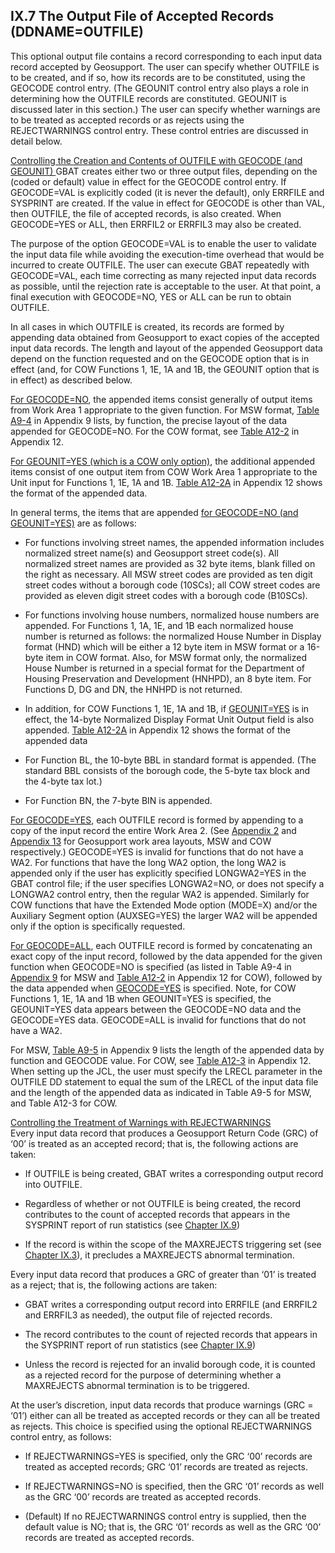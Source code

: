 <h2>IX.7  The Output File of Accepted Records (DDNAME=OUTFILE)</h2>

 This optional output file contains a record corresponding to each input data record accepted by Geosupport.  The user can specify whether OUTFILE is to be created, and if so, how its records are to be constituted, using the GEOCODE control entry.  (The GEOUNIT control entry also plays a role in determining how the OUTFILE records are constituted.  GEOUNIT is discussed later in this section.)  The user can specify whether warnings are to be treated as accepted records or as rejects using the REJECTWARNINGS control entry.  These control entries are discussed in detail below.  

 <u>Controlling the Creation and Contents of OUTFILE with GEOCODE (and GEOUNIT)  </u>
 GBAT creates either two or three output files, depending on the (coded or default) value in effect for the GEOCODE control entry.  If GEOCODE=VAL is explicitly coded (it is never the default), only ERRFILE and SYSPRINT are created.  If the value in effect for GEOCODE is other than VAL, then OUTFILE, the file of accepted records, is also created.  When GEOCODE=YES or ALL, then ERRFIL2 or ERRFIL3 may also be created.  

 The purpose of the option GEOCODE=VAL is to enable the user to validate the input data file while avoiding the execution-time overhead that would be incurred to create OUTFILE.  The user can execute GBAT repeatedly with GEOCODE=VAL, each time correcting as many rejected input data records as possible, until the rejection rate is acceptable to the user.  At that point, a final execution with GEOCODE=NO, YES or ALL can be run to obtain OUTFILE.

 In all cases in which OUTFILE is created, its records are formed by appending data obtained from Geosupport to exact copies of the accepted input data records.  The length and layout of the appended Geosupport data depend on the function requested and on the GEOCODE option that is in effect (and, for COW Functions 1, 1E, 1A and 1B, the GEOUNIT option that is in effect) as described below.

 <u>For GEOCODE=NO</u>, the appended items consist generally of output items from Work Area 1 appropriate to the given function.   For MSW format, [Table A9-4](/appendices/appendix09/#appendix09-tblA9-4) in Appendix 9 lists, by function, the precise layout of the data appended for GEOCODE=NO. For the COW format, see [Table A12-2](/appendices/appendix12/#appendix12-tblA12-2) in Appendix 12.  

 <u>For GEOUNIT=YES (which is a COW only option)</u>, the additional appended items consist of one output item from COW Work Area 1 appropriate to the Unit input for Functions 1, 1E, 1A and 1B.  [Table A12-2A](/appendices/appendix12/#appendix12-tblA12-2A) in Appendix 12 shows the format of the appended data.

 In general terms, the items that are appended <u>for GEOCODE=NO (and GEOUNIT=YES)</u> are as follows:  


* For functions involving street names, the appended information includes normalized street name(s) and Geosupport street code(s).  All normalized street names are provided as 32 byte items, blank filled on the right as necessary.  All MSW street codes are provided as ten digit street codes without a borough code (10SCs); all COW street codes are provided as eleven digit street codes with a borough code (B10SCs).

* For functions involving house numbers, normalized house numbers are appended.  For Functions 1, 1A, 1E, and 1B each normalized house number is returned as follows: the normalized House Number in Display format (HND) which will be either a 12 byte item in MSW format or a 16-byte item in COW format.  Also, for MSW format only, the normalized House Number is returned in a special format for the Department of Housing Preservation and Development (HNHPD), an 8 byte item.  For Functions D, DG and DN, the HNHPD is not returned.

* In addition, for COW Functions 1, 1E, 1A and 1B, if <u>GEOUNIT=YES</u> is in effect, the 14-byte Normalized Display Format Unit Output field is also appended.  [Table A12-2A](/appendices/appendix12/#appendix12-tblA12-2A) in Appendix 12 shows the format of the appended data

* For Function BL, the 10-byte BBL in standard format is appended.  (The standard BBL consists of the borough code, the 5-byte tax block and the 4-byte tax lot.)

* For Function BN, the 7-byte BIN is appended.

<u>For GEOCODE=YES</u>, each OUTFILE record is formed by appending to a copy of the input record the entire Work Area 2.  (See [Appendix 2](/appendices/appendix02/) and [Appendix 13](/appendices/appendix13/) for Geosupport work area layouts, MSW and COW respectively.)  GEOCODE=YES is invalid for functions that do not have a WA2.  For functions that have the long WA2 option, the long WA2 is appended only if the user has explicitly specified LONGWA2=YES in the GBAT control file; if the user specifies LONGWA2=NO, or does not specify a LONGWA2 control entry, then the regular WA2 is appended.  Similarly for COW functions that have the Extended Mode option (MODE=X) and/or the Auxiliary Segment option (AUXSEG=YES) the larger WA2 will be appended only if the option is specifically requested.

<u>For GEOCODE=ALL</u>, each OUTFILE record is formed by concatenating an exact copy of the input record, followed by the data appended for the given function when GEOCODE=NO is specified (as listed in Table A9-4 in [Appendix 9](/appendices/appendix09/#appendix09-tblA9-4) for MSW and [Table A12-2](/appendices/appendix12/#appendix12-tblA12-2)  in Appendix 12 for COW), followed by the data appended when <u>GEOCODE=YES</u> is specified.  Note, for COW Functions 1, 1E, 1A and 1B when GEOUNIT=YES is specified, the GEOUNIT=YES data appears between the GEOCODE=NO data and the GEOCODE=YES data.  GEOCODE=ALL is invalid for functions that do not have a WA2.

For MSW, [Table A9-5](/appendices/appendix09/#appendix09-tblA9-5) in Appendix 9 lists the length of the appended data by function and GEOCODE value.  For COW, see [Table A12-3](/appendices/appendix12/#a12-3) in Appendix 12.  When setting up the JCL, the user must specify the LRECL parameter in the OUTFILE DD statement to equal the sum of the LRECL of the input data file and the length of the appended data as indicated in Table A9-5 for MSW, and Table A12-3 for COW.

<u>Controlling the Treatment of Warnings with REJECTWARNINGS</u>  
Every input data record that produces a Geosupport Return Code (GRC) of ‘00’ is treated as an accepted record;  that is, the following actions are taken:

* If OUTFILE is being created, GBAT writes a corresponding output record into OUTFILE.

* Regardless of whether or not OUTFILE is being created, the record contributes to the count of accepted records that appears in the SYSPRINT report of run statistics (see [Chapter IX.9](/chapters/chapterIX/section09/))

* If the record is within the scope of the MAXREJECTS triggering set (see [Chapter IX.3](/chapters/chapterIX/section03/)), it precludes a MAXREJECTS abnormal termination.  

Every input data record that produces a GRC of greater than ‘01’ is treated as a reject;  that is, the following actions are taken:

* GBAT writes a corresponding output record into ERRFILE (and ERRFIL2 and ERRFIL3 as needed), the output file of rejected records.

* The record contributes to the count of rejected records that appears in the SYSPRINT report of run statistics (see [Chapter IX.9](/chapters/chapterIX/section09/))

* Unless the record is rejected for an invalid borough code, it is counted as a rejected record for the purpose of determining whether a MAXREJECTS abnormal termination is to be triggered.  

At the user’s discretion, input data records that produce warnings (GRC = ‘01’) either can all be treated as accepted records or they can all be treated as rejects.  This choice is specified using the optional REJECTWARNINGS control entry, as follows:

* If REJECTWARNINGS=YES is specified, only the GRC ‘00’ records are treated as accepted records;  GRC ‘01’ records are treated as rejects.

* If REJECTWARNINGS=NO is specified, then the GRC ‘01’ records as well as the GRC ‘00’ records are treated as accepted records.

* (Default) If no REJECTWARNINGS control entry is supplied, then the default value is NO;  that is, the GRC ‘01’ records as well as the GRC ‘00’ records are treated as accepted records.  

<br />
